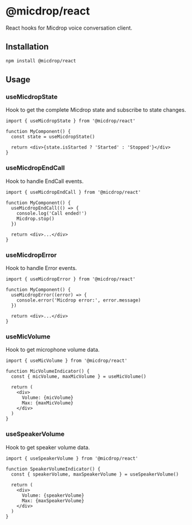 # @micdrop/react

React hooks for Micdrop voice conversation client.

## Installation

```bash
npm install @micdrop/react
```

## Usage

### useMicdropState

Hook to get the complete Micdrop state and subscribe to state changes.

```tsx
import { useMicdropState } from '@micdrop/react'

function MyComponent() {
  const state = useMicdropState()

  return <div>{state.isStarted ? 'Started' : 'Stopped'}</div>
}
```

### useMicdropEndCall

Hook to handle EndCall events.

```tsx
import { useMicdropEndCall } from '@micdrop/react'

function MyComponent() {
  useMicdropEndCall(() => {
    console.log('Call ended!')
    Micdrop.stop()
  })

  return <div>...</div>
}
```

### useMicdropError

Hook to handle Error events.

```tsx
import { useMicdropError } from '@micdrop/react'

function MyComponent() {
  useMicdropError((error) => {
    console.error('Micdrop error:', error.message)
  })

  return <div>...</div>
}
```

### useMicVolume

Hook to get microphone volume data.

```tsx
import { useMicVolume } from '@micdrop/react'

function MicVolumeIndicator() {
  const { micVolume, maxMicVolume } = useMicVolume()

  return (
    <div>
      Volume: {micVolume}
      Max: {maxMicVolume}
    </div>
  )
}
```

### useSpeakerVolume

Hook to get speaker volume data.

```tsx
import { useSpeakerVolume } from '@micdrop/react'

function SpeakerVolumeIndicator() {
  const { speakerVolume, maxSpeakerVolume } = useSpeakerVolume()

  return (
    <div>
      Volume: {speakerVolume}
      Max: {maxSpeakerVolume}
    </div>
  )
}
```
